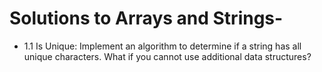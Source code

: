 # Solutions to Arrays and Strings-
- 1.1 Is Unique: Implement an algorithm to determine if a string has all unique characters. What if you
cannot use additional data structures?

